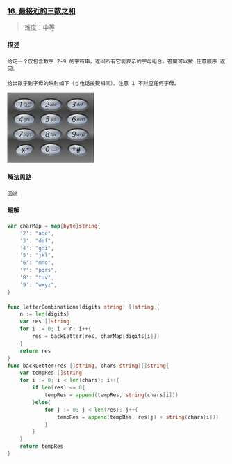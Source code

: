 ### [16. 最接近的三数之和](https://leetcode.cn/problems/3sum-closest/)

> 难度：中等

#### 描述
```
给定一个仅包含数字 2-9 的字符串，返回所有它能表示的字母组合。答案可以按 任意顺序 返回。

给出数字到字母的映射如下（与电话按键相同）。注意 1 不对应任何字母。
```
![telephone](https://github.com/DMSteins/LeetCode/raw/master/assets/telephone.png)

#### 解法思路
```
回溯
```

#### 题解

```go
var charMap = map[byte]string{
	'2': "abc",
	'3': "def",
	'4': "ghi",
	'5': "jkl",
	'6': "mno",
	'7': "pqrs",
	'8': "tuv",
	'9': "wxyz",
}

func letterCombinations(digits string) []string {
	n := len(digits)
	var res []string
	for i := 0; i < n; i++{
		res = backLetter(res, charMap[digits[i]])
	}
	return res
}
func backLetter(res []string, chars string)[]string{
	var tempRes []string
	for i := 0; i < len(chars); i++{
		if len(res) <= 0{
			tempRes = append(tempRes, string(chars[i]))
		}else{
			for j := 0; j < len(res); j++{
				tempRes = append(tempRes, res[j] + string(chars[i]))
			}
		}
	}
	return tempRes
}
```